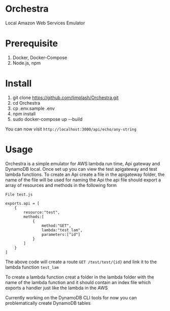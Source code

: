 # Orchestra
Local Amazon Web Services Emulator

# Prerequisite

1. Docker, Docker-Compose
2. Node.js, npm

# Install 

1. git clone https://github.com/limplash/Orchestra.git
2. cd Orchestra
3. cp .env.sample .env
4. npm install
5. sudo docker-compose up --build

You can now visit `http://localhost:3000/api/echo/any-string` 

# Usage

Orchestra is a simple emulator for AWS lambda run time, Api gateway and DynamoDB local. Once set up you can view the test apigateway and test lambda functions.
To create an Api create a file in the apigateway folder, the name of the file will be used for naming the Api the api file should export a array of resources and methods in the following form 

```
File test.js

exports.api = [
	{
		resource:"test",
		methods:[
			{
				method:"GET",
				lambda:"test_lam",
				parameters:["id"]
			}
		]
	}
]
```
The above code will create a route `GET /test/test/{id}` and link it to the lambda function `test_lam` 

To create a lambda function creat a folder in the lambda folder with the name of the lambda function and it should contain an index file which exports a handler just like the lambda in the AWS 

Currently working on the DynamoDB CLI tools for now you can problematically create DynamoDB tables 
